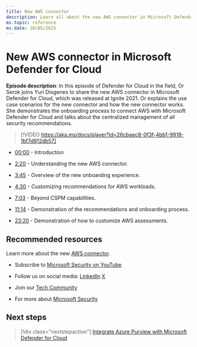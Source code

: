 ```yaml
---
title: New AWS connector
description: Learn all about the new AWS connector in Microsoft Defender for Cloud.
ms.topic: reference
ms.date: 10/05/2025
---
```


# New AWS connector in Microsoft Defender for Cloud

**Episode description**: In this episode of Defender for Cloud in the field, Or Serok joins Yuri Diogenes to share the new AWS connector in Microsoft Defender for Cloud, which was released at Ignite 2021. Or explains the use case scenarios for the new connector and how the new connector works. She demonstrates the onboarding process to connect AWS with Microsoft Defender for Cloud and talks about the centralized management of all security recommendations.

> [!VIDEO https://aka.ms/docs/player?id=26cbaec8-0f3f-4bb1-9918-1bf7d912db57]

- [00:00](/shows/mdc-in-the-field/aws-connector) - Introduction

- [2:20](/shows/mdc-in-the-field/aws-connector) - Understanding the new AWS connector.

- [3:45](/shows/mdc-in-the-field/aws-connector) - Overview of the new onboarding experience.

- [4:30](/shows/mdc-in-the-field/aws-connector) - Customizing recommendations for AWS workloads.

- [7:03](/shows/mdc-in-the-field/aws-connector) - Beyond CSPM capabilities.

- [11:14](/shows/mdc-in-the-field/aws-connector) - Demonstration of the recommendations and onboarding process.

- [23:20](/shows/mdc-in-the-field/aws-connector) - Demonstration of how to customize AWS assessments.

## Recommended resources

Learn more about the new [AWS connector](quickstart-onboard-aws.md).

- Subscribe to [Microsoft Security on YouTube](https://www.youtube.com/playlist?list=PL3ZTgFEc7LysiX4PfHhdJPR7S8mGO14YS)

- Follow us on social media:
  [LinkedIn](https://www.linkedin.com/showcase/microsoft-security/posts/)
  [X](https://x.com/msftsecurity)

- Join our [Tech Community](https://aka.ms/SecurityTechCommunity)

- For more about [Microsoft Security](https://msft.it/6002T9HQY)

## Next steps

> [!div class="nextstepaction"]
> [Integrate Azure Purview with Microsoft Defender for Cloud](episode-two.md)
